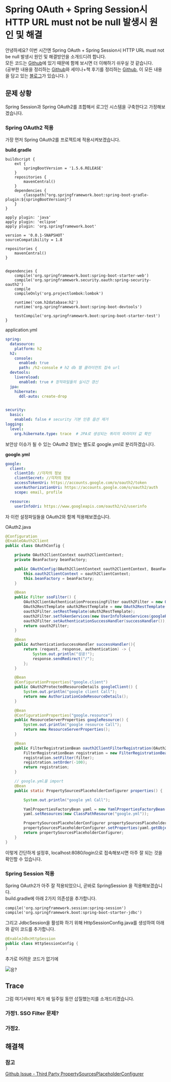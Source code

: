 # Spring OAuth + Spring Session시 HTTP URL must not be null 발생시 원인 및 해결

안녕하세요? 이번 시간엔 Spring OAuth + Spring Session시 HTTP URL must not be null 발생시 원인 및 해결방안을 소개드디려 합니다.   
모든 코드는 [Github](https://github.com/jojoldu/blog-code/tree/master/spring-yml-import)에 있기 때문에 함께 보시면 더 이해하기 쉬우실 것 같습니다.  
(공부한 내용을 정리하는 [Github](https://github.com/jojoldu/blog-code)와 세미나+책 후기를 정리하는 [Github](https://github.com/jojoldu/review), 이 모든 내용을 담고 있는 [블로그](http://jojoldu.tistory.com/)가 있습니다. )<br/>


## 문제 상황

Spring Session과 Spring OAuth2를 조합해서 로그인 시스템을 구축한다고 가정해보겠습니다.  

### Spring OAuth2 적용

가장 먼저 Spring OAuth2를 프로젝트에 적용시켜보겠습니다.  
  
**build.gradle**  

```
buildscript {
	ext {
		springBootVersion = '1.5.6.RELEASE'
	}
	repositories {
		mavenCentral()
	}
	dependencies {
		classpath("org.springframework.boot:spring-boot-gradle-plugin:${springBootVersion}")
	}
}

apply plugin: 'java'
apply plugin: 'eclipse'
apply plugin: 'org.springframework.boot'

version = '0.0.1-SNAPSHOT'
sourceCompatibility = 1.8

repositories {
	mavenCentral()
}


dependencies {
	compile('org.springframework.boot:spring-boot-starter-web')
	compile('org.springframework.security.oauth:spring-security-oauth2')
	compile
	compileOnly('org.projectlombok:lombok')

	runtime('com.h2database:h2')
	runtime('org.springframework.boot:spring-boot-devtools')

	testCompile('org.springframework.boot:spring-boot-starter-test')
}

```

application.yml

```yml
spring:
  datasource:
    platform: h2
  h2:
    console:
      enabled: true
      path: /h2-console # h2 db 웹 클라이언트 접속 url
  devtools:
    livereload:
      enabled: true # 정적파일들의 실시간 갱신
  jpa:
    hibernate:
      ddl-auto: create-drop


security:
  basic:
    enabled: false # security 기본 인증 옵션 제거
logging:
  level:
    org.hibernate.type: trace  # JPA로 생성되는 쿼리의 파라미터 값 확인

```

보안상 이슈가 될 수 있는 OAuth2 정보는 별도로 google.yml로 분리하겠습니다.  
  
**google.yml**

```yml
google:
  client:
    clientId: //각자의 정보
    clientSecret: //각자의 정보
    accessTokenUri: https://accounts.google.com/o/oauth2/token
    userAuthorizationUri: https://accounts.google.com/o/oauth2/auth
    scope: email, profile

  resource:
    userInfoUri: https://www.googleapis.com/oauth2/v2/userinfo
```

자 이런 설정파일들을 OAuth2와 함께 적용해보겠습니다.  
  
OAuth2.java

```java
@Configuration
@EnableOAuth2Client
public class OAuthConfig {

    private OAuth2ClientContext oauth2ClientContext;
    private BeanFactory beanFactory;

    public OAuthConfig(OAuth2ClientContext oauth2ClientContext, BeanFactory beanFactory) {
        this.oauth2ClientContext = oauth2ClientContext;
        this.beanFactory = beanFactory;
    }

    @Bean
    public Filter ssoFilter() {
        OAuth2ClientAuthenticationProcessingFilter oauth2Filter = new OAuth2ClientAuthenticationProcessingFilter("/login");
        OAuth2RestTemplate oAuth2RestTemplate = new OAuth2RestTemplate(googleClient(), oauth2ClientContext);
        oauth2Filter.setRestTemplate(oAuth2RestTemplate);
        oauth2Filter.setTokenServices(new UserInfoTokenServices(googleResource().getUserInfoUri(), googleClient().getClientId()));
        oauth2Filter.setAuthenticationSuccessHandler(successHandler()); // 인증 성공시 진행될 Handler 등록
        return oauth2Filter;
    }

    @Bean
    public AuthenticationSuccessHandler successHandler(){
        return (request, response, authentication) -> {
            System.out.println("성공!");
            response.sendRedirect("/");
        };
    }

    @Bean
    @ConfigurationProperties("google.client")
    public OAuth2ProtectedResourceDetails googleClient() {
        System.out.println("google client Call");
        return new AuthorizationCodeResourceDetails();
    }

    @Bean
    @ConfigurationProperties("google.resource")
    public ResourceServerProperties googleResource() {
        System.out.println("google resource Call");
        return new ResourceServerProperties();
    }

    @Bean
    public FilterRegistrationBean oauth2ClientFilterRegistration(OAuth2ClientContextFilter filter) {
        FilterRegistrationBean registration = new FilterRegistrationBean();
        registration.setFilter(filter);
        registration.setOrder(-100);
        return registration;
    }

    // google.yml을 import
    @Bean
    public static PropertySourcesPlaceholderConfigurer properties() {

        System.out.println("google yml Call");

        YamlPropertiesFactoryBean yaml = new YamlPropertiesFactoryBean();
        yaml.setResources(new ClassPathResource("google.yml"));

        PropertySourcesPlaceholderConfigurer propertySourcesPlaceholderConfigurer = new PropertySourcesPlaceholderConfigurer();
        propertySourcesPlaceholderConfigurer.setProperties(yaml.getObject());
        return propertySourcesPlaceholderConfigurer;
    }
}
```

이렇게 간단하게 설정후, localhost:8080/login으로 접속해보시면 아주 잘 되는 것을 확인할 수 있습니다.

### Spring Session 적용

Spring OAuth2가 아주 잘 적용되었으니, 곧바로 SpringSession 을 적용해보겠습니다.  
build.gradle에 아래 2가지 의존성을 추가합니다.

```
compile('org.springframework.session:spring-session')
compile('org.springframework.boot:spring-boot-starter-jdbc')
```

그리고 JdbcSession을 활성화 하기 위해 HttpSessionConfig.java를 생성하여 아래와 같이 코드를 추가합니다.

```java
@EnableJdbcHttpSession
public class HttpSessionConfig {
}
```

추가로 어려운 코드가 없기에 

![응?](./images/응.png)

## Trace

그럼 여기서부터 제가 왜 일주일 동안 삽질했는지를 소개드리겠습니다.  

### 가정1. SSO Filter 문제?

### 가정2. 

## 해결책


### 참고

[Github Issue - Third Party PropertySourcesPlaceholderConfigurer](https://github.com/spring-projects/spring-boot/issues/6457)